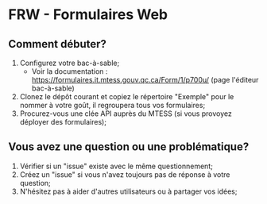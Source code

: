 # FRW - Formulaires Web

## Comment débuter?
1. Configurez votre bac-à-sable;
    - Voir la documentation : https://formulaires.it.mtess.gouv.qc.ca/Form/1/p700u/ (page l'éditeur bac-à-sable)
2. Clonez le dépôt courant et copiez le répertoire "Exemple" pour le nommer à votre goût, il regroupera tous vos formulaires;
3. Procurez-vous une clée API auprès du MTESS (si vous provoyez déployer des formulaires);


## Vous avez une question ou une problématique?

1. Vérifier si un "issue" existe avec le même questionnement;
2. Créez un "issue" si vous n'avez toujours pas de réponse à votre question;
3. N'hésitez pas à aider d'autres utilisateurs ou à partager vos idées;
